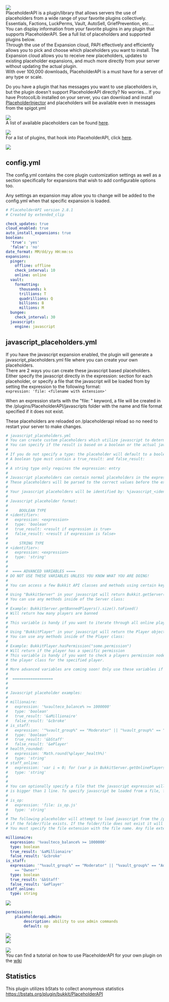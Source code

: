 ![](https://www.spigotmc.org/attachments/logo2-png.323867/)  
PlaceholderAPI is a plugin/library that allows servers the use of placeholders from a wide range of your favorite plugins collectively.  
Essentials, Factions, LuckPerms, Vault, AutoSell, GriefPrevention, etc....  
You can display information from your favorite plugins in any plugin that supports PlaceholderAPI. See a full list of placeholders and supported plugins below.  
Through the use of the Expansion cloud, PAPI effectively and efficiently allows you to pick and choose which placeholders you want to install. The Expansion cloud allows you to receive new placeholders, updates to existing placeholder expansions, and much more directly from your server without updating the actual plugin.  
With over 100,000 downloads, PlaceholderAPI is a must have for a server of any type or scale.

Do you have a plugin that has messages you want to use placeholders in, but the plugin doesn't support PlaceholderAPI directly? No worries... If you have ProtocolLib installed on your server, you can download and install [PlaceholderInjector](https://www.spigotmc.org/resources/chatinjector.38327/) and placeholders will be available even in messages from the spigot.yml  

![](https://www.spigotmc.org/attachments/placeholders2-png.323869/)  
A list of available placeholders can be found [here](https://github.com/help-chat/PlaceholderAPI/wiki).

![](https://www.spigotmc.org/attachments/pluginsusing2-png.323870/)  
For a list of plugins, that hook into PlaceholderAPI, click [here](https://www.spigotmc.org/wiki/placeholderapi-compatible-plugins/).

![](https://www.spigotmc.org/attachments/configs2-png.323865/)  
## config.yml
The config.yml contains the core plugin customization settings as well as a section specifically for expansions that wish to add configurable options too. 

Any settings an expansion may allow you to change will be added to the config.yml when that specific expansion is loaded.  
```yaml
# PlaceholderAPI version 2.8.1
# Created by extended_clip

check_updates: true
cloud_enabled: true
auto_install_expansions: true
boolean:
  'true': 'yes'
  'false': 'no'
date_format: MM/dd/yy HH:mm:ss
expansions:
  pinger:
    offline: offline
    check_interval: 10
    online: online
  vault:
    formatting:
      thousands: k
      trillions: T
      quadrillions: Q
      billions: B
      millions: M
  bungee:
    check_interval: 30
  javascript:
    engine: javascript
```

## javascript_placeholders.yml
If you have the javascript expansion enabled, the plugin will generate a javascript_placeholders.yml file where you can create your own placeholders.  
There are 2 ways you can create these javascript based placeholders. Either specify the javascript directly in the expression: section for each placeholder, or specify a file that the javascript will be loaded from by setting the expression to the following format:  
`expression: 'file: <filename with extension>'`

When an expression starts with the "file: " keyword, a file will be created in the /plugins/PlaceholderAPI/javascripts folder with the name and file format specified if it does not exist.

These placeholders are reloaded on /placeholderapi reload so no need to restart your server to make changes.  
```yaml
# javascript_placeholders.yml
# You can create custom placeholders which utilize javascript to determine the result of the custom placeholder you create.
# You can specify if the result is based on a boolean or the actual javascript.
#
# If you do not specify a type: the placeholder will default to a boolean type
# A boolean type must contain a true_result: and false_result:
#
# A string type only requires the expression: entry
#
# Javascript placeholders can contain normal placeholders in the expression, true_result, or false_result
# These placeholders will be parsed to the correct values before the expression is evaluated.
#
# Your javascript placeholders will be identified by: %javascript_<identifier>%
#
# Javascript placeholder format:
#
#     BOOLEAN TYPE
# <identifier>:
#   expression: <expression>
#   type: 'boolean'
#   true_result: <result if expression is true>
#   false_result: <result if expression is false>
#
#     STRING TYPE
# <identifier>:
#   expression: <expression>
#   type: 'string'
#
#
#  ==== ADVANCED VARIABLES ====
# DO NOT USE THESE VARIABLES UNLESS YOU KNOW WHAT YOU ARE DOING!
#
# You can access a few Bukkit API classes and methods using certain keywords:
#
# Using "BukkitServer" in your javascript will return Bukkit.getServer()
# You can use any methods inside of the Server class:
#
# Example: BukkitServer.getBannedPlayers().size().toFixed()
# Will return how many players are banned
#
# This variable is handy if you want to iterate through all online players.'
#
# Using "BukkitPlayer" in your javascript will return the Player object you are setting placeholders for.
# You can use any methods inside of the Player class:
#
# Example: BukkitPlayer.hasPermission("some.permission")
# Will return if the player has a specific permission
# This variable is handy if you want to check a players permission node, or access other methods inside of
# the player class for the specified player.
#
# More advanced variables are coming soon! Only use these variables if you know what you are doing!
#
#  ==================
#
#
# Javascript placeholder examples:
#
# millionaire:
#   expression: '%vaulteco_balance% >= 1000000'
#   type: 'boolean'
#   true_result: '&aMillionaire'
#   false_result: '&cbroke'
# is_staff:
#   expression: '"%vault_group%" == "Moderator" || "%vault_group%" == "Admin" || "%vault_group%" == "Owner"'
#   type: 'boolean'
#   true_result: '&bStaff'
#   false_result: '&ePlayer'
# health_rounded:
#   expression: 'Math.round(%player_health%)'
#   type: 'string'
# staff_online:
#   expression: 'var i = 0; for (var p in BukkitServer.getOnlinePlayers()) { if (BukkitServer.getOnlinePlayers()[p].hasPermission("staff.online")) {i = i+1;};} i.toFixed();'
#   type: 'string'
#
#
# You can optionally specify a file that the javascript expression will be loaded from if your expression
# is bigger than 1 line. To specify javascript be loaded from a file, follow this format:
#
# is_op:
#   expression: 'file: is_op.js'
#   type: 'string'
#
# The following placeholder will attempt to load javascript from the /plugins/PlaceholderAPI/javascripts/is_op.js file
# if the folder/file exists. If the folder/file does not exist it will be created.
# You must specify the file extension with the file name. Any file extension is accepted.

millionaire:
  expression: '%vaulteco_balance% >= 1000000'
  type: boolean
  true_result: '&aMillionaire'
  false_result: '&cbroke'
is_staff:
  expression: '"%vault_group%" == "Moderator" || "%vault_group%" == "Admin" || "%vault_group%"
    == "Owner"'
  type: boolean
  true_result: '&bStaff'
  false_result: '&ePlayer'
staff_online:
  type: string
```

![](https://www.spigotmc.org/attachments/permissions2-png.323868/)  
```yaml
permissions:
    placeholderapi.admin:
        description: ability to use admin commands
        default: op
```

![](https://www.spigotmc.org/attachments/commands2-png.323864/)  
![](https://img.extendedclip.com/javaw_2018-03-03_01-07-19.png)


![](https://www.spigotmc.org/attachments/api_usage2-png.323863/)  
You can find a tutorial on how to use PlaceholderAPI for your own plugin on the [wiki](https://github.com/help-chat/PlaceholderAPI/wiki/Hook-into-PlaceholderAPI)

## Statistics
This plugin utilizes bStats to collect anonymous statistics
https://bstats.org/plugin/bukkit/PlaceholderAPI
